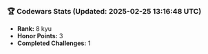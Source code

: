 ### 🏆 Codewars Stats (Updated: 2025-02-25 13:16:48 UTC)

- **Rank:** 8 kyu
- **Honor Points:** 3
- **Completed Challenges:** 1
